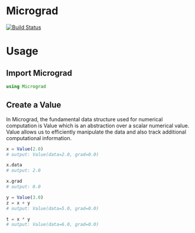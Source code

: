 # Micrograd

[![Build Status](https://github.com/Huvinesh-Rajendran-12/Micrograd.jl/actions/workflows/CI.yml/badge.svg?branch=main)](https://github.com/Huvinesh-Rajendran-12/Micrograd.jl/actions/workflows/CI.yml?query=branch%3Amain)

# Usage

## Import Micrograd
```julia
using Micrograd
```
## Create a Value
In Micrograd, the fundamental data structure used for numerical computation is Value which is an abstraction over a scalar numerical value. Value allows us to efficiently manipulate the data and also track additional computational information. 

```julia
x = Value(2.0)
# output: Value(data=2.0, grad=0.0)
```
```julia
x.data
# output: 2.0

x.grad
# output: 0.0
```

```julia
y = Value(3.0)
z = x + y
# output: Value(data=5.0, grad=0.0)

t = x * y
# output: Value(data=6.0, grad=0.0)
```


